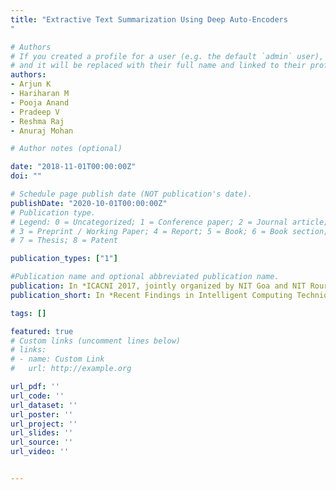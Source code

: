 ```yaml
---
title: "Extractive Text Summarization Using Deep Auto-Encoders
"

# Authors
# If you created a profile for a user (e.g. the default `admin` user), write the username (folder name) here 
# and it will be replaced with their full name and linked to their profile.
authors:
- Arjun K
- Hariharan M
- Pooja Anand
- Pradeep V
- Reshma Raj
- Anuraj Mohan

# Author notes (optional)

date: "2018-11-01T00:00:00Z"
doi: ""

# Schedule page publish date (NOT publication's date).
publishDate: "2020-10-01T00:00:00Z"
# Publication type.
# Legend: 0 = Uncategorized; 1 = Conference paper; 2 = Journal article;
# 3 = Preprint / Working Paper; 4 = Report; 5 = Book; 6 = Book section;
# 7 = Thesis; 8 = Patent

publication_types: ["1"]

#Publication name and optional abbreviated publication name.
publication: In *ICACNI 2017, jointly organized by NIT Goa and NIT Rourkela, India*
publication_short: In *Recent Findings in Intelligent Computing Techniques, Advances in Intelligent Systems and Computing(AISC), Springer*

tags: []

featured: true
# Custom links (uncomment lines below)
# links:
# - name: Custom Link
#   url: http://example.org

url_pdf: ''
url_code: ''
url_dataset: ''
url_poster: ''
url_project: ''
url_slides: ''
url_source: ''
url_video: ''


---
```


